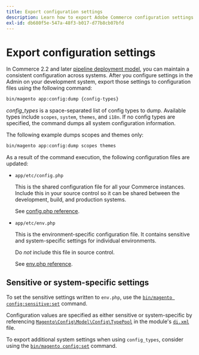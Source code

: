 ```yaml
---
title: Export configuration settings
description: Learn how to export Adobe Commerce configuration settings to files using config dump. Discover pipeline deployment and configuration management.
exl-id: db680f5e-547a-48f3-b017-d77b8cb07bfd
---
```

# Export configuration settings

In Commerce 2.2 and later [pipeline deployment model](../deployment/technical-details.md), you can maintain a consistent configuration across systems. After you configure settings in the Admin on your development system, export those settings to configuration files using the following command:

```bash
bin/magento app:config:dump {config-types}
```

_config_types_ is a space-separated list of config types to dump. Available types include `scopes`, `system`, `themes`, and `i18n`. If no config types are specified, the command dumps all system configuration information.

The following example dumps scopes and themes only:

```bash
bin/magento app:config:dump scopes themes
```

As a result of the command execution, the following configuration files are updated:

- `app/etc/config.php`

  This is the shared configuration file for all your Commerce instances.
  Include this in your source control so it can be shared between the development, build, and production systems.

  See [config.php reference](../reference/config-reference-configphp.md).

- `app/etc/env.php`

  This is the environment-specific configuration file.
  It contains sensitive and system-specific settings for individual environments.

  Do _not_ include this file in source control.

  See [env.php reference](../reference/config-reference-envphp.md).

## Sensitive or system-specific settings

To set the sensitive settings written to `env.php`, use the [`bin/magento config:sensitive:set`](set-configuration-values.md#set-values) command.

Configuration values are specified as either sensitive or system-specific by referencing [`Magento\Config\Model\Config\TypePool`](https://github.com/magento/magento2/blob/2.4/app/code/Magento/Config/Model/Config/TypePool.php) in the module's [`di.xml`](https://developer.adobe.com/commerce/php/development/configuration/sensitive-environment-settings/#how-to-specify-values-as-sensitive-or-system-specific) file.

To export additional system settings when using `config_types`, consider using the [`bin/magento config:set`](set-configuration-values.md#set-values) command.
